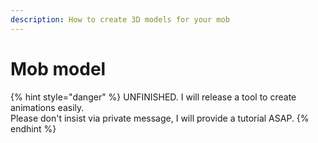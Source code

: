```yaml
---
description: How to create 3D models for your mob
---
```


# Mob model

{% hint style="danger" %}
UNFINISHED. I will release a tool to create animations easily.  
Please don't insist via private message, I will provide a tutorial ASAP.
{% endhint %}

